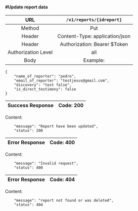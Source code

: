 #### #Update report data

|URL | `/v1/reports/{idreport}`  |
|:-:|:-:|
|  Method  | Put |
|  Header  | Content-Type: application/json |
|  Header  | Authorization: Bearer $Token |
|  Authorization Level | all |
|  Body  |Example:
    {
        "name_of_reporter": "pedro",
        "email_of_reporter": "testjesus@gmail.com",
        "discovery": "test false",
        "is_direct_testimony": false
    }
| Success Response | Code: 200  |
|:-:|:-:|

Content:

        "message": "Report have been updated",
        "status": 200

| Error Response | Code: 400  |
|:-:|:-:|

Content:

        "message": "Invalid request",
        "status": 400

| Error Response | Code: 404  |
|:-:|:-:|

Content:

        "message": "report not found or was deleted",
        "status": 404
